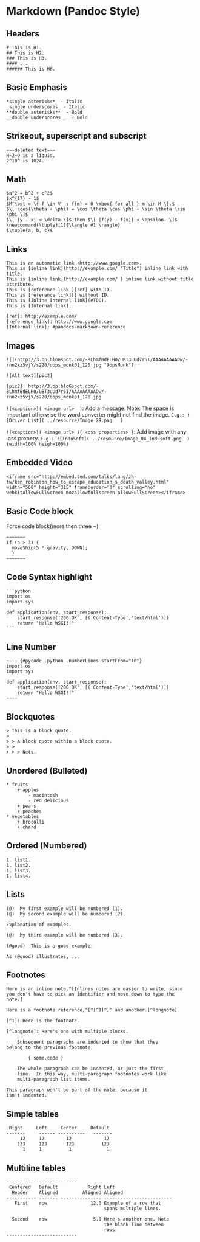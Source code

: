# Markdown (Pandoc Style)

## Headers

````
# This is H1.
## This is H2.
### This is H3.
#### ...  
###### This is H6.  
````

## Basic Emphasis 

```
*single asterisks*  - Italic
_single underscores_ - Italic
**double asterisks**  - Bold
__double underscores__  - Bold
````

## Strikeout, superscript and subscript

````
~~~deleted text~~~  
H~2~O is a liquid.  
2^10^ is 1024. 
````

## Math

````
$a^2 = b^2 + c^2$  
$x^{17} - 1$  
$M^\bot = \{ f \in V' : f(m) = 0 \mbox{ for all } m \in M \}.$  
$\[ \cos(\theta + \phi) = \cos \theta \cos \phi - \sin \theta \sin \phi \]$  
$\[ |y - x| < \delta \]$ then $\[ |f(y) - f(x)| < \epsilon. \]$  
\newcommand{\tuple}[1]{\langle #1 \rangle}  
$\tuple{a, b, c}$  
````

## Links

````
This is an automatic link <http://www.google.com>.  
This is [inline link](http://example.com/ "Title") inline link with title.  
This is [inline link](http://example.com/ ) inline link without title attribute.  
This is [reference link ][ref] with ID.  
This is [reference link][] without ID.  
This is [Inline Internal link](#TOC).  
This is [Internal link].  

[ref]: http://example.com/  
[reference link]: http://www.google.com  
[Internal link]: #pandocs-markdown-reference 
````

## Images

````
![](http://3.bp.bloGspot.com/-BLhmfBdELH0/UBT3uUd7r5I/AAAAAAAAADw/-rnn2kz5vjY/s220/oops_monk01_120.jpg "OopsMonk")

![Alt text][pic2]

[pic2]: http://3.bp.bloGspot.com/-BLhmfBdELH0/UBT3uUd7r5I/AAAAAAAAADw/-rnn2kz5vjY/s220/oops_monk01_120.jpg 
````

`![<caption>]( <image url>  )`: Add a message. Note: The space is important otherwise the word converter might not find the image. `E.g.: ![Driver List]( ../resource/Image_29.png   )`

`![<caption>]( <image url> ){ <css properties> }`: Add image with any .css propery. `E.g.: ![InduSoft]( ../resource/Image_04_Indusoft.png  ){width=100% heigh=100%}`

## Embedded Video

````
<iframe src="http://embed.ted.com/talks/lang/zh-tw/ken_robinson_how_to_escape_education_s_death_valley.html"
width="560" height="315" frameborder="0" scrolling="no" 
webkitAllowFullScreen mozallowfullscreen allowFullScreen></iframe>
````

## Basic Code block

Force code block(more then three ~)

````
~~~~~~~
if (a > 3) {
  moveShip(5 * gravity, DOWN);
  }
~~~~~~~
````

## Code Syntax highlight

````
```python
import os
import sys

def application(env, start_response):  
    start_response('200 OK', [('Content-Type','text/html')])  
    return "Hello WSGI!!"
```
````

## Line Number

````
~~~~ {#pycode .python .numberLines startFrom="10"}
import os
import sys

def application(env, start_response):  
    start_response('200 OK', [('Content-Type','text/html')])  
    return "Hello WSGI!!"
~~~~
````

## Blockquotes

````
> This is a block quote.
>
> > A block quote within a block quote.
> > 
> > > Nets.
````

## Unordered (Bulleted)

````
* fruits
    + apples
        - macintosh
        - red delicious
    + pears
    + peaches
* vegetables
    + brocolli
    + chard
````

## Ordered (Numbered)

````
1. list1.
1. list2.
1. list3.
1. list4.
````

## Lists

````
(@)  My first example will be numbered (1).
(@)  My second example will be numbered (2).

Explanation of examples.

(@)  My third example will be numbered (3).  

(@good)  This is a good example.

As (@good) illustrates, ...  
````

## Footnotes

````
Here is an inline note.^[Inlines notes are easier to write, since
you don't have to pick an identifier and move down to type the
note.]  

Here is a footnote reference,^[^[^1]^]^ and another.[^longnote]

[^1]: Here is the footnote.

[^longnote]: Here's one with multiple blocks.

    Subsequent paragraphs are indented to show that they
belong to the previous footnote.

        { some.code }

    The whole paragraph can be indented, or just the first
    line.  In this way, multi-paragraph footnotes work like
    multi-paragraph list items.

This paragraph won't be part of the note, because it
isn't indented.
````

## Simple tables

````
 Right     Left     Center     Default
-------     ------ ----------   -------
     12     12        12            12
    123     123       123          123
      1     1          1             1
````

## Multiline tables


````
--------------------------
 Centered   Default           Right Left
  Header    Aligned         Aligned Aligned
----------- ------- --------------- -------------------------
   First    row                12.0 Example of a row that
                                    spans multiple lines.

  Second    row                 5.0 Here's another one. Note
                                    the blank line between
                                    rows.
--------------------------
````


